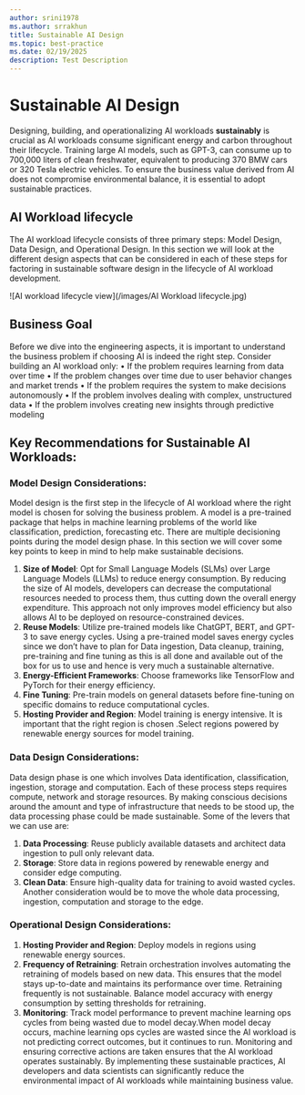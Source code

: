 ```yaml
---
author: srini1978
ms.author: srrakhun
title: Sustainable AI Design
ms.topic: best-practice
ms.date: 02/19/2025
description: Test Description
---
```


# Sustainable AI Design

Designing, building, and operationalizing AI workloads **sustainably** is crucial as AI workloads consume significant energy and carbon throughout their lifecycle. Training large AI models, such as GPT-3, can consume up to 700,000 liters of clean freshwater, equivalent to producing 370 BMW cars or 320 Tesla electric vehicles. To ensure the business value derived from AI does not compromise environmental balance, it is essential to adopt sustainable practices.


## AI Workload lifecycle

The AI workload lifecycle consists of three primary steps: Model Design, Data Design, and Operational Design. In this section we will look at the different design aspects that can be considered in each of these steps for factoring in sustainable software design in the lifecycle of AI workload development.

![AI workload lifecycle view](/images/AI Workload lifecycle.jpg)

## Business Goal

Before we dive into the engineering aspects, it is important to understand the business problem if choosing AI is indeed the right step. 
Consider building an AI workload only:
•	If the problem requires learning from data over time
•	If the problem changes over time due to user behavior changes and market trends
•	If the problem requires the system to make decisions autonomously
•	If the problem involves dealing with complex, unstructured data 
•	If the problem involves creating new insights through predictive modeling 

## Key Recommendations for Sustainable AI Workloads:


### Model Design Considerations:

Model design is the first step in the lifecycle of AI workload where the right model is chosen for solving the business problem. A model is a pre-trained package that helps in machine learning problems of the world like classification, prediction, forecasting etc. 
There are multiple decisioning points during the model design phase. In this section we will cover some key points to keep in mind to help make sustainable decisions. 

1. **Size of Model**: Opt for Small Language Models (SLMs) over Large Language Models (LLMs) to reduce energy consumption. By reducing the size of AI models, developers can decrease the computational resources needed to process them, thus cutting down the overall energy expenditure. This approach not only improves model efficiency but also allows AI to be deployed on resource-constrained devices.
2. **Reuse Models**: Utilize pre-trained models like ChatGPT, BERT, and GPT-3 to save energy cycles. Using a pre-trained model saves energy cycles since we don’t have to plan for Data ingestion, Data cleanup, training, pre-training and fine tuning as this is all done and available out of the box for us to use and hence is very much a sustainable alternative.
3.	**Energy-Efficient Frameworks**: Choose frameworks like TensorFlow and PyTorch for their energy efficiency.
4. **Fine Tuning**: Pre-train models on general datasets before fine-tuning on specific domains to reduce computational cycles.
5. **Hosting Provider and Region**: Model training is energy intensive. It is important that the right region is chosen .Select regions powered by renewable energy sources for model training.

### Data Design Considerations:
Data design phase is one which involves Data identification, classification, ingestion, storage and computation. Each of these process steps requires compute, network and storage resources. By making conscious decisions around the amount and type of infrastructure that needs to be stood up, the data processing phase could be made sustainable. Some of the levers that we can use are:
1. **Data Processing**: Reuse publicly available datasets and architect data ingestion to pull only relevant data.
2. **Storage**: Store data in regions powered by renewable energy and consider edge computing.
3.	**Clean Data**: Ensure high-quality data for training to avoid wasted cycles.
Another consideration would be to move the whole data processing, ingestion, computation and storage to the edge.

### Operational Design Considerations:

1. **Hosting Provider and Region**:  Deploy models in regions using renewable energy sources.
2. **Frequency of Retraining**: Retrain orchestration involves automating the retraining of models based on new data. This ensures that the model stays up-to-date and maintains its performance over time. Retraining frequently is not sustainable. Balance model accuracy with energy consumption by setting thresholds for retraining.
3.	**Monitoring**: Track model performance to prevent machine learning ops cycles from being wasted due to model decay.When model decay occurs, machine learning ops cycles are wasted since the AI workload is not predicting correct outcomes, but it continues to run. Monitoring and ensuring corrective actions are taken ensures that the AI workload operates sustainably. 
By implementing these sustainable practices, AI developers and data scientists can significantly reduce the environmental impact of AI workloads while maintaining business value.